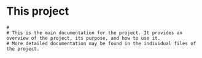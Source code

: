 # This project
    #
    # This is the main documentation for the project. It provides an overview of the project, its purpose, and how to use it.
    # More detailed documentation may be found in the individual files of the project.